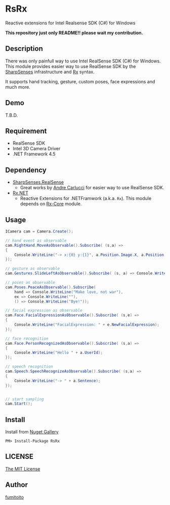 # RsRx

Reactive extensions for Intel Realsense SDK (C#) for Windows

**This repository just only README!! please wait my contribution.**

## Description

There was only painfull way to use Intel RealSense SDK (C#) for Windows.  
This module provides easier way to use RealSense SDK by the [SharpSenses](https://github.com/SharpSenses) infrastructure and [Rx](https://rx.codeplex.com/) syntax.

It supports hand tracking, gesture, custom poses, face expressions and much more.

## Demo

T.B.D.

## Requirement

- RealSense SDK
- Intel 3D Camera Driver
- .NET Framework 4.5

## Dependency

- [SharpSenses.RealSense](https://github.com/SharpSenses/SharpSenses)
    - Great works by [Andre Carlucci](https://github.com/andrecarlucci) for easier way to use RealSense SDK.
- [Rx.NET](https://github.com/Reactive-Extensions/Rx.NET)
    - Reactive Extensions for .NETFramwork (a.k.a. `Rx`). This module depends on [Rx-Core](https://www.nuget.org/packages/Rx-Core/) module.

## Usage

```cs
ICamera cam = Camera.Create();

// hand event as observable
cam.RightHand.MoveAsObservable().Subscribe( (s,a) =>
{
    Console.WriteLine("-> x:{0} y:{1}", a.Position.Image.X, a.Position.Image.Y);
});

// gesture as observable
cam.Gestures.SlideLeftAsObservable().Subscribe( (s, a) => Console.WriteLine("Swipe Left"));

// poses as observable
cam.Poses.PeaceAsObservable().Subscribe(
    hand => Console.WriteLine("Make love, not war"),
    ex => Console.WriteLine(""),
    () => Console.WriteLine("Bye!"));

// facial expression as observable
cam.Face.FacialExpressionAsObservable().Subscribe( (s,e) =>
{
    Console.WriteLine("FacialExpression: " + e.NewFacialExpression);
});

// face recognition
cam.Face.PersonRecognizedAsObservable().Subscribe( (s,a) =>
{
    Console.WriteLine("Hello " + a.UserId);
});

// speech recognition
cam.Speech.SpeechRecognizeAsObservable().Subscribe( (s,a) =>
{
    Console.WriteLine("-> " + a.Sentence);
});


// start sampling
cam.Start();
```

## Install

Install from [Nuget Gallery](https://www.nuget.org/packages/RsRx/)

```
PM> Install-Package RsRx
```

## LICENSE

[The MIT License](https://github.com/fumitoito/RsRx/blob/master/LICENSE)

## Author

[fumitoito](https://github.com/fumitoito)
